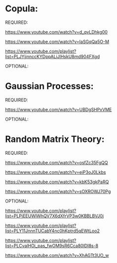 # Copula:

REQUIRED:

https://www.youtube.com/watch?v=d_qvLDhkg00

https://www.youtube.com/watch?v=IaSGqQa5O-M

https://www.youtube.com/playlist?list=PLJYjjnnccKYDppALiJlHskU8md904FXgd

OPTIONAL:

# Gaussian Processes:

REQUIRED:

https://www.youtube.com/watch?v=UBDgSHPxVME

OPTIONAL:

# Random Matrix Theory:

REQUIRED:

https://www.youtube.com/watch?v=osfZc35FgQQ

https://www.youtube.com/watch?v=eiP3oJ0Lkbs

https://www.youtube.com/watch?v=kbK53gkPaRQ

https://www.youtube.com/watch?v=sOXROWJ70Pg

OPTIONAL:

https://www.youtube.com/playlist?list=PLPjEEUWIWhQV7X6dXfrVP3w0KBBLBVJ0j

https://www.youtube.com/playlist?list=PLY11JnnnTUCabY4nc0hKptrd5qEWtLoo2

https://www.youtube.com/playlist?list=PLCvalHOi_pas_fwOM9sR6Cca80lDI8s-8

https://www.youtube.com/watch?v=XhAGTt3UO_w



